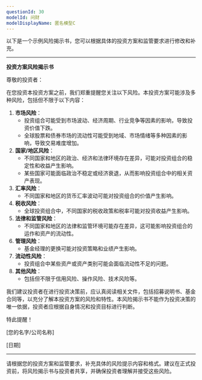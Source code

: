 ```yaml
---
questionId: 30
modelId: 问财
modelDisplayName: 匿名模型C
---
```

以下是一个示例风险揭示书，您可以根据具体的投资方案和监管要求进行修改和补充。

---

**投资方案风险揭示书**

尊敬的投资者：

在您投资本投资方案之前，我们郑重提醒您关注以下风险。本投资方案可能涉及多种风险，包括但不限于以下内容：

1. **市场风险**：
    - 投资组合可能受到市场波动、经济周期、行业竞争等因素的影响，导致投资价值下跌。
    - 全球股票和债券市场的流动性可能受到地域、市场情绪等多种因素的影响，导致交易难度增加。
2. **国家/地区风险**：
    - 不同国家和地区的政治、经济和法律环境存在差异，可能对投资组合的稳定性和收益产生影响。
    - 某些国家可能面临政治不稳定或经济衰退，从而影响投资组合中的相关资产表现。
3. **汇率风险**：
    - 不同国家和地区的货币汇率波动可能对投资组合的价值产生影响。
4. **税收风险**：
    - 全球投资组合中，不同国家的税收政策和税率可能对投资收益产生影响。
5. **法律和监管风险**：
    - 不同国家和地区的法律和监管环境可能存在差异，这可能影响投资组合的运作和资产的流动性。
6. **管理风险**：
    - 基金经理的更换可能对投资策略和业绩产生影响。
7. **流动性风险**：
    - 投资组合中某些资产或资产类别可能会面临流动性不足的问题。
8. **其他风险**：
    - 包括但不限于信用风险、操作风险、技术风险等。

我们建议投资者在进行投资决策前，应认真阅读相关文件，包括招募说明书、基金合同等，以充分了解本投资方案的风险和特性。本风险揭示书不能作为投资决策的唯一依据，投资者应根据自身情况和投资目标进行判断。

特此提醒！

[您的名字/公司名称]

[日期]

---

请根据您的投资方案和监管要求，补充具体的风险提示内容和格式。建议在正式投资前，将风险揭示书与投资者共享，并确保投资者理解并接受这些风险。